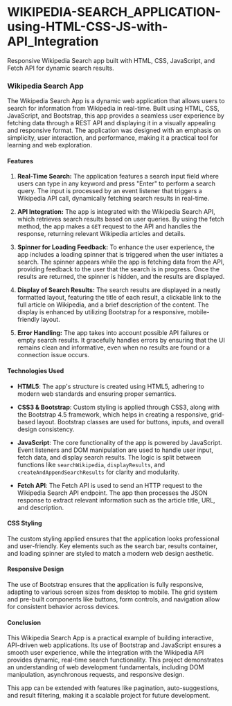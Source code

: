 # WIKIPEDIA-SEARCH_APPLICATION-using-HTML-CSS-JS-with-API_Integration
Responsive Wikipedia Search app built with HTML, CSS, JavaScript, and Fetch API for dynamic search results.


### Wikipedia Search App

The Wikipedia Search App is a dynamic web application that allows users to search for information from Wikipedia in real-time. Built using HTML, CSS, JavaScript, and Bootstrap, this app provides a seamless user experience by fetching data through a REST API and displaying it in a visually appealing and responsive format. The application was designed with an emphasis on simplicity, user interaction, and performance, making it a practical tool for learning and web exploration.

#### Features

1. **Real-Time Search:**
   The application features a search input field where users can type in any keyword and press "Enter" to perform a search query. The input is processed by an event listener that triggers a Wikipedia API call, dynamically fetching search results in real-time.

2. **API Integration:**
   The app is integrated with the Wikipedia Search API, which retrieves search results based on user queries. By using the fetch method, the app makes a `GET` request to the API and handles the response, returning relevant Wikipedia articles and details.

3. **Spinner for Loading Feedback:**
   To enhance the user experience, the app includes a loading spinner that is triggered when the user initiates a search. The spinner appears while the app is fetching data from the API, providing feedback to the user that the search is in progress. Once the results are returned, the spinner is hidden, and the results are displayed.

4. **Display of Search Results:**
   The search results are displayed in a neatly formatted layout, featuring the title of each result, a clickable link to the full article on Wikipedia, and a brief description of the content. The display is enhanced by utilizing Bootstrap for a responsive, mobile-friendly layout. 

5. **Error Handling:**
   The app takes into account possible API failures or empty search results. It gracefully handles errors by ensuring that the UI remains clean and informative, even when no results are found or a connection issue occurs.

#### Technologies Used

- **HTML5**: The app's structure is created using HTML5, adhering to modern web standards and ensuring proper semantics.
  
- **CSS3 & Bootstrap**: Custom styling is applied through CSS3, along with the Bootstrap 4.5 framework, which helps in creating a responsive, grid-based layout. Bootstrap classes are used for buttons, inputs, and overall design consistency.
  
- **JavaScript**: The core functionality of the app is powered by JavaScript. Event listeners and DOM manipulation are used to handle user input, fetch data, and display search results. The logic is split between functions like `searchWikipedia`, `displayResults`, and `createAndAppendSearchResults` for clarity and modularity.
  
- **Fetch API**: The Fetch API is used to send an HTTP request to the Wikipedia Search API endpoint. The app then processes the JSON response to extract relevant information such as the article title, URL, and description.

#### CSS Styling

The custom styling applied ensures that the application looks professional and user-friendly. Key elements such as the search bar, results container, and loading spinner are styled to match a modern web design aesthetic. 

#### Responsive Design

The use of Bootstrap ensures that the application is fully responsive, adapting to various screen sizes from desktop to mobile. The grid system and pre-built components like buttons, form controls, and navigation allow for consistent behavior across devices.

#### Conclusion

This Wikipedia Search App is a practical example of building interactive, API-driven web applications. Its use of Bootstrap and JavaScript ensures a smooth user experience, while the integration with the Wikipedia API provides dynamic, real-time search functionality. This project demonstrates an understanding of web development fundamentals, including DOM manipulation, asynchronous requests, and responsive design.

This app can be extended with features like pagination, auto-suggestions, and result filtering, making it a scalable project for future development.
